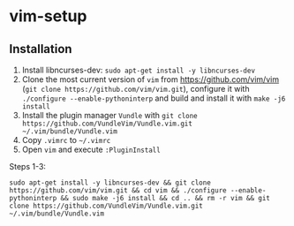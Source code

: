 # vim-setup
## Installation
1. Install libncurses-dev: `sudo apt-get install -y libncurses-dev`
2. Clone the most current version of `vim` from https://github.com/vim/vim (`git clone https://github.com/vim/vim.git`), configure it with `./configure --enable-pythoninterp` and build and install it with `make -j6 install`
3. Install the plugin manager `Vundle` with `git clone https://github.com/VundleVim/Vundle.vim.git ~/.vim/bundle/Vundle.vim`
4. Copy `.vimrc` to `~/.vimrc`
5. Open `vim` and execute `:PluginInstall`

Steps 1-3:
```
sudo apt-get install -y libncurses-dev && git clone https://github.com/vim/vim.git && cd vim && ./configure --enable-pythoninterp && sudo make -j6 install && cd .. && rm -r vim && git clone https://github.com/VundleVim/Vundle.vim.git ~/.vim/bundle/Vundle.vim
```
